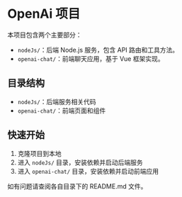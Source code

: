 # OpenAi 项目

本项目包含两个主要部分：

- `nodeJs/`：后端 Node.js 服务，包含 API 路由和工具方法。
- `openai-chat/`：前端聊天应用，基于 Vue 框架实现。

## 目录结构

- `nodeJs/`：后端服务相关代码
- `openai-chat/`：前端页面和组件

## 快速开始

1. 克隆项目到本地
2. 进入 `nodeJs/` 目录，安装依赖并启动后端服务
3. 进入 `openai-chat/` 目录，安装依赖并启动前端应用

如有问题请查阅各自目录下的 README.md 文件。 